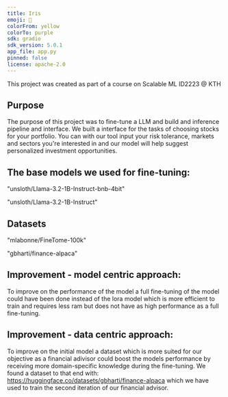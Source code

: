 ```yaml
---
title: Iris
emoji: 💬
colorFrom: yellow
colorTo: purple
sdk: gradio
sdk_version: 5.0.1
app_file: app.py
pinned: false
license: apache-2.0
---
```

This project was created as part of a course on Scalable ML ID2223 @ KTH

Purpose 
---
The purpose of this project was to fine-tune a LLM and build and inference pipeline and interface. 
We built a interface for the tasks of choosing stocks for your portfolio. You can with our tool input your risk tolerance,
markets and sectors you're interested in and our model will help suggest
personalized investment opportunities.

The base models we used for fine-tuning:
--- 
"unsloth/Llama-3.2-1B-Instruct-bnb-4bit"

"unsloth/Llama-3.2-1B-Instruct"

Datasets
---
"mlabonne/FineTome-100k"

"gbharti/finance-alpaca"


Improvement - model centric approach:
---
To improve on the performance of the model a full fine-tuning of the model could have been done instead of the lora model which is more efficient to train and requires less ram but does not have as high performance as a full fine-tuning.

Improvement - data centric approach:
---
To improve on the initial model a dataset which is more suited for our objective as a financial adivisor could boost the models performance
by receiving more domain-specific knowledge during the fine-tuning.
We found a dataset to that end with: https://huggingface.co/datasets/gbharti/finance-alpaca which we have used to train the second iteration of
our financial advisor.
